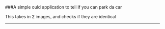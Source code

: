 ###A simple ould application to tell if you can park da car

This takes in 2 images, and checks if they are identical

------- 
